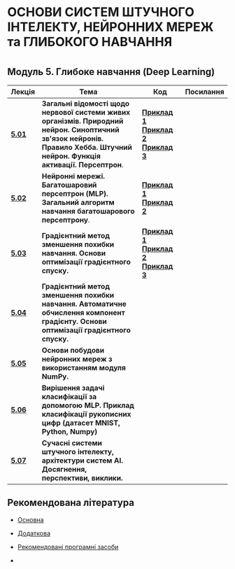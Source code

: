 <p align="center"><h1>ОСНОВИ СИСТЕМ ШТУЧНОГО ІНТЕЛЕКТУ, НЕЙРОННИХ МЕРЕЖ та ГЛИБОКОГО НАВЧАННЯ<h1></p>

<h2> Модуль 5. Глибоке навчання (Deep Learning) </h2>

| Лекція                                          | Тема                                                         | Код                                                          | Посилання |
| ----------------------------------------------- | ------------------------------------------------------------ | ------------------------------------------------------------ | --------- |
| **[5.01](/Mod_05_/05_01_NN/Lec_05_01_git.pdf)** | **Загальні відомості щодо нервової системи живих організмів. Природний нейрон. Синоптичний зв'язок нейронів. Правило Хебба. Штучний нейрон. Функція активації. Персептрон**. | [**Приклад 1**](/Mod_05_/05_01_NN/CODE_5_01_1/lec_05_01_Exmpl_1.md) [**Приклад 2**](/Mod_05_/05_01_NN/CODE_5_01_2/lec_05_01_Exmpl_2.md) [**Приклад 3**](/Mod_05_/05_01_NN/CODE_5_01_3/lec_05_01_Exmpl_3.md) |           |
| **[5.02](/Mod_05_/05_02_NN/Lec_05_02_git.pdf)** | **Нейронні мережі. Багатошаровий персептрон (MLP).  Загальний алгоритм навчання багатошарового персептрону**. | [**Приклад 1**](/Mod_05_/05_02_NN/CODE_5_02_1/lec_05_02_Exmpl_1.md) [**Приклад 2**](/Mod_05_/05_02_NN/CODE_5_02_2/lec_05_02_Exmpl_2.md) |           |
| **[5.03](/Mod_05_/05_03_NN/Lec_05_03_git.pdf)** | **Градієнтний метод зменшення похибки навчання. Основи оптимізації градієнтного спуску.** |[**Приклад 1**](/Mod_05_/05_03_NN/CODE_5_03_1/lec_05_03_Exmpl_1.md) [**Приклад 2**](/Mod_05_/05_03_NN/CODE_5_03_2/lec_05_03_Exmpl_2.md) [**Приклад 3**](/Mod_05_/05_03_NN/CODE_5_03_3/lec_05_03_Exmpl_3.md)                            ||
| **[5.04](/Mod_05_/05_04_NN/Lec_05_04_git.pdf)** | **Градієнтний метод зменшення похибки навчання. Автоматичне обчислення компонент градієнту. Основи оптимізації градієнтного спуску.** |                                                              |           |
| **[5.05](/Mod_05_/05_05_NN/Lec_05_05_git.pdf)** | **Основи побудови нейронних мереж з використанням модуля NumPy.** |                                                              |           |
| **[5.06](/Mod_05_/05_06_NN/Lec_05_06_git.pdf)** | **Вирішення задачі класифікації за допомогою MLP. Приклад класифікації рукописних цифр (датасет MNIST, Python, Numpy)** |                                                              |           |
| **[5.07](/Mod_05_/05_07_NN/Lec_05_07_git.pdf)** | **Сучасні системи штучного інтелекту, архітектури систем AI. Досягнення, перспективи, виклики.** |                                                              |           |


<p align="center"><h2> Рекомендована література </h2></p>

- [Основна](ADDONS/Lit_Main.md)

- [Додаткова](ADDONS/Lit_Add.md)

- [Рекомендовані програмні засоби](ADDONS/Prog_Sys.md)

-
